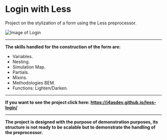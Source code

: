 # Login with Less

Project on the stylization of a form using the Less preprocessor.

![Image of Login](https://image.ibb.co/hKsQcq/asas.png)
__________________________________________________________________________________________________
**The skills handled for the construction of the form are:**
* Variables.
* Nesting.
* Simulation Map.
* Partials.
* Mixins.
* Methodologies BEM.
* Functions: Lighten/Darken.

___________________________________________________________________________________________________

**If you want to see the project click here: https://j4asdev.github.io/less-login/**

___________________________________________________________________________________________________

**The project is designed with the purpose of demonstration purposes, its structure is not ready to be scalable but to demonstrate the handling of the preprocessor.**
